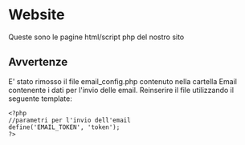 # Website
Queste sono le pagine html/script php del nostro sito
## Avvertenze
E' stato rimosso il file email_config.php contenuto nella cartella Email contenente i dati per l'invio delle email.
Reinserire il file utilizzando il seguente template:

```
<?php
//parametri per l'invio dell'email
define('EMAIL_TOKEN', 'token');
?>
```